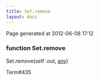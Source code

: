 ```yaml
---
title: Set.remove
layout: docs
---
```


<div class="bottom_right_note">Page generated at 2012-06-08 17:12</div>
<h3><span class="minor">function</span> Set.remove</h3>

Set.remove(self :out, <a href="/docs/any.html">any</a>)
<p></p>

<p><span class="extra_minor">Term#435</span></p>
